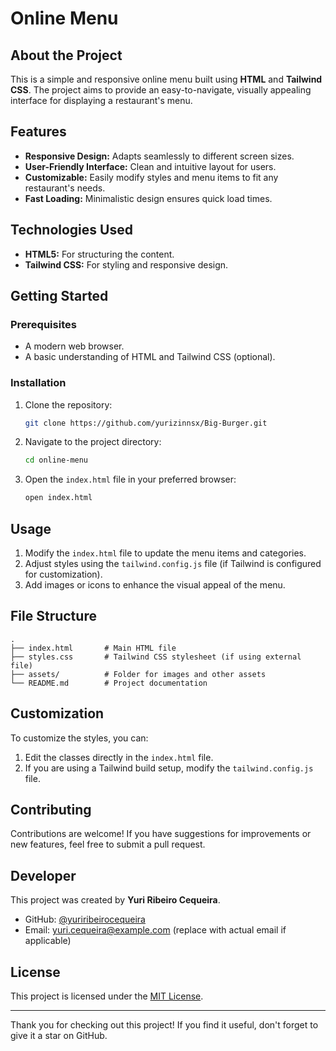 # Online Menu

## About the Project
This is a simple and responsive online menu built using **HTML** and **Tailwind CSS**. The project aims to provide an easy-to-navigate, visually appealing interface for displaying a restaurant's menu.

## Features
- **Responsive Design:** Adapts seamlessly to different screen sizes.
- **User-Friendly Interface:** Clean and intuitive layout for users.
- **Customizable:** Easily modify styles and menu items to fit any restaurant's needs.
- **Fast Loading:** Minimalistic design ensures quick load times.

## Technologies Used
- **HTML5:** For structuring the content.
- **Tailwind CSS:** For styling and responsive design.

## Getting Started
### Prerequisites
- A modern web browser.
- A basic understanding of HTML and Tailwind CSS (optional).

### Installation
1. Clone the repository:
   ```bash
   git clone https://github.com/yurizinnsx/Big-Burger.git
   ```

2. Navigate to the project directory:
   ```bash
   cd online-menu
   ```

3. Open the `index.html` file in your preferred browser:
   ```bash
   open index.html
   ```

## Usage
1. Modify the `index.html` file to update the menu items and categories.
2. Adjust styles using the `tailwind.config.js` file (if Tailwind is configured for customization).
3. Add images or icons to enhance the visual appeal of the menu.

## File Structure
```
.
├── index.html       # Main HTML file
├── styles.css       # Tailwind CSS stylesheet (if using external file)
├── assets/          # Folder for images and other assets
└── README.md        # Project documentation
```

## Customization
To customize the styles, you can:
1. Edit the classes directly in the `index.html` file.
2. If you are using a Tailwind build setup, modify the `tailwind.config.js` file.

## Contributing
Contributions are welcome! If you have suggestions for improvements or new features, feel free to submit a pull request.

## Developer
This project was created by **Yuri Ribeiro Cequeira**.

- GitHub: [@yuriribeirocequeira](https://github.com/yurizinnsx)
- Email: yuri.cequeira@example.com (replace with actual email if applicable)

## License
This project is licensed under the [MIT License](LICENSE).

---

Thank you for checking out this project! If you find it useful, don't forget to give it a star on GitHub.
